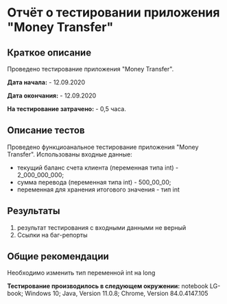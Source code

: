 # Отчёт о тестировании приложения "Money Transfer"

## Краткое описание

Проведено тестирование приложения "Money Transfer".

**Дата начала:** - 12.09.2020

**Дата окончания:** - 12.09.2020

**На тестирование затрачено:** - 0,5 часа.

## Описание тестов

Проведено функциоанальное тестирование приложения "Money Transfer".
Использованы входные данные:
 * текущий баланс счета клиента (переменная типа int) - 2_000_000_000;
 * сумма перевода (переменная типа int) - 500_00_00;
 * переменная для хранения итогового значения - тип int

## Результаты

1. результат тестирования с входными данными не верный
2. Ссылки на баг-репорты

## Общие рекомендации
Необходимо изменить тип переменной int на long

**Тестирование производилось в следующем окружении:**
 notebook LG-book;
 Windows 10;
 Java, Version 11.0.8;
 Chrome, Version 84.0.4147.105